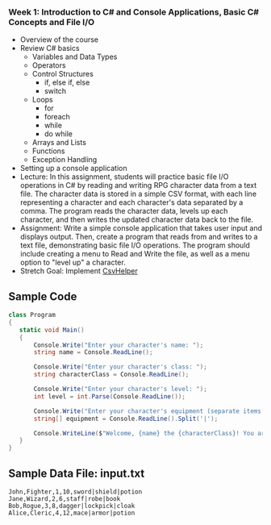 ### Week 1: Introduction to C# and Console Applications, Basic C# Concepts and File I/O
- Overview of the course
- Review C# basics
  - Variables and Data Types
  - Operators
  - Control Structures
    - if, else if, else
    - switch
  - Loops
    - for
    - foreach
    - while
    - do while
  - Arrays and Lists
  - Functions
  - Exception Handling
- Setting up a console application
- Lecture: In this assignment, students will practice basic file I/O operations in C# by reading and writing RPG character data from a text file. The character data is stored in a simple CSV format, with each line representing a character and each character's data separated by a comma. The program reads the character data, levels up each character, and then writes the updated character data back to the file.
- Assignment: Write a simple console application that takes user input and displays output. Then, create a program that reads from and writes to a text file, demonstrating basic file I/O operations. The program should include creating a menu to Read and Write the file, as well as a menu option to "level up" a character.
- Stretch Goal: Implement [CsvHelper](https://joshclose.github.io/CsvHelper/)

## Sample Code
 ```csharp
class Program
{
    static void Main()
    {
        Console.Write("Enter your character's name: ");
        string name = Console.ReadLine();

        Console.Write("Enter your character's class: ");
        string characterClass = Console.ReadLine();

        Console.Write("Enter your character's level: ");
        int level = int.Parse(Console.ReadLine());

        Console.Write("Enter your character's equipment (separate items with a '|'): ");
        string[] equipment = Console.ReadLine().Split('|');

        Console.WriteLine($"Welcome, {name} the {characterClass}! You are level {level} and your equipment includes: {string.Join(", ", equipment)}.");
    }
}
```
## Sample Data File: input.txt
```
John,Fighter,1,10,sword|shield|potion
Jane,Wizard,2,6,staff|robe|book
Bob,Rogue,3,8,dagger|lockpick|cloak
Alice,Cleric,4,12,mace|armor|potion
```
